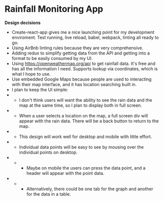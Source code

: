 # Rainfall Monitoring App

**Design decisions**

- Create-react-app gives me a nice launching point for my development enviroment.  Test running, live reload, babel, webpack, linting all ready to go.
- Using AirBnb linting rules because they are very comprehensive.
- Adding redux to simplify getting data from the API and getting into a format to be easily consumed by my UI.
- Using https://openweathermap.org/api to get rainfall data.  It's free and has all the information I need.  Supports lookup via coordinates, which is what I hope to use.
- Use embedded Google Maps because people are used to interacting with their map interface, and it has location searching built in.
- I plan to keep the UI simple:
- - I don't think users will want the ability to see the rain data and the map at the same time, so I plan to display both in full screen.
- - When a user selects a location on the map, a full screen div will appear with the rain data.  There will be a back button to return to the map.
- - This design will work well for desktop and mobile with little effort.
- - Individual data points will be easy to see by mousing over the individual points on desktop.
- - - Maybe on mobile the users can press the data point, and a header will appear with the point data.
- - - Alternatively, there could be one tab for the graph and another for the data in a table.
